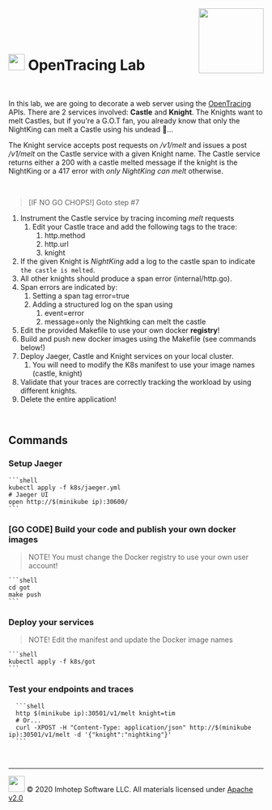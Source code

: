 <img src="../assets/k8sland.png" align="right" width="auto" height="128"/>

<br/>
<br/>
<br/>

# <img src="../assets/lab.png" width="32" height="auto"/> OpenTracing Lab

<br/>

In this lab, we are going to decorate a web server using the [OpenTracing](https://opentracing.io/) APIs.
There are 2 services involved: **Castle** and **Knight**. The
Knights want to melt Castles, but if you're a G.O.T fan, you already
know that only the NightKing can melt a Castle using his undead 🐉...

The Knight service accepts post requests on */v1/melt* and issues a
post */v1/melt* on the Castle service with a given Knight name.
The Castle service returns either a 200 with a castle melted message if the
knight is the NightKing or a 417 error with *only NightKing can melt* otherwise.

<br/>

> [IF NO GO CHOPS!] Goto step #7

1. Instrument the Castle service by tracing incoming *melt* requests
   1. Edit your Castle trace and add the following tags to the trace:
      1. http.method
      2. http.url
      3. knight
2. If the given Knight is *NightKing* add a log to the castle span to indicate
   `the castle is melted`.
3. All other knights should produce a span error (internal/http.go).
4. Span errors are indicated by:
   1. Setting a span tag error=true
   2. Adding a structured log on the span using
      1. event=error
      2. message=only the Nightking can melt the castle
5. Edit the provided Makefile to use your own docker **registry**!
6. Build and push new docker images using the Makefile (see commands below!)
7. Deploy Jaeger, Castle and Knight services on your local cluster.
   1. You will need to modify the K8s manifest to use your image names (castle, knight)
8. Validate that your traces are correctly tracking the workload by using
   different knights.
9. Delete the entire application!

<br/>

## Commands

### Setup Jaeger

    ```shell
    kubectl apply -f k8s/jaeger.yml
    # Jaeger UI
    open http://$(minikube ip):30600/
    ```

### [GO CODE] Build your code and publish your own docker images

   > NOTE! You must change the Docker registry to use your own user account!

    ```shell
    cd got
    make push
    ```

### Deploy your services

   > NOTE! Edit the manifest and update the Docker image names

    ```shell
    kubectl apply -f k8s/got
    ```

### Test your endpoints and traces

      ```shell
      http $(minikube ip):30501/v1/melt knight=tim
      # Or...
      curl -XPOST -H "Content-Type: application/json" http://$(minikube ip):30501/v1/melt -d '{"knight":"nightking"}'
      ```

<br/>

---

<img src="../assets/imhotep_logo.png" width="32" height="auto"/> © 2020 Imhotep Software LLC.
All materials licensed under [Apache v2.0](http://www.apache.org/licenses/LICENSE-2.0)
